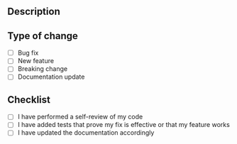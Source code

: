 ## Description
<!-- Describe your changes -->

## Type of change
- [ ] Bug fix
- [ ] New feature
- [ ] Breaking change
- [ ] Documentation update

## Checklist
- [ ] I have performed a self-review of my code
- [ ] I have added tests that prove my fix is effective or that my feature works
- [ ] I have updated the documentation accordingly 